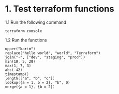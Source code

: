 # 1. Test terraform functions

1.1 Run the following command
```
terraform console
```

1.2 Run the functions 
```
upper("karim")
replace("hello world", "world", "Terraform")
join("-", ["dev", "staging", "prod"])
min(10, 5, 20)
max(1, 7, 3) 
abs(-42)
timestamp()
length(["a", "b", "c"])
lookup({a = 1, b = 2}, "b", 0)
merge({a = 1}, {b = 2})
```